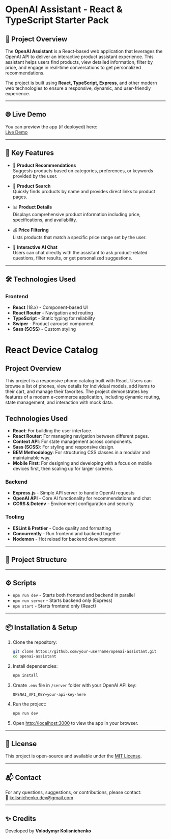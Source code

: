# OpenAI Assistant - React & TypeScript Starter Pack

## 📖 Project Overview

The **OpenAI Assistant** is a React-based web application that leverages the OpenAI API to deliver an interactive product assistant experience. This assistant helps users find products, view detailed information, filter by price, and engage in real-time conversations to get personalized recommendations.

The project is built using **React, TypeScript, Express**, and other modern web technologies to ensure a responsive, dynamic, and user-friendly experience.

---

## 🌐 Live Demo

You can preview the app (if deployed) here:  
[Live Demo](https://vk-workshop.github.io/react-device-catalog/)

---

## 🚀 Key Features

- 🛒 **Product Recommendations**  
  Suggests products based on categories, preferences, or keywords provided by the user.

- 🔎 **Product Search**  
  Quickly finds products by name and provides direct links to product pages.

- 📊 **Product Details**  
  Displays comprehensive product information including price, specifications, and availability.

- 💰 **Price Filtering**  
  Lists products that match a specific price range set by the user.

- 💬 **Interactive AI Chat**  
  Users can chat directly with the assistant to ask product-related questions, filter results, or get personalized suggestions.

---

## 🛠️ Technologies Used

### Frontend
- **React** (18.x) - Component-based UI
- **React Router** - Navigation and routing
- **TypeScript** - Static typing for reliability
- **Swiper** - Product carousel component
- **Sass (SCSS)** - Custom styling
# React Device Catalog

## Project Overview

This project is a responsive phone catalog built with React. Users can browse a list of phones, view details for individual models, add items to their cart, and manage their favorites. The project demonstrates key features of a modern e-commerce application, including dynamic routing, state management, and interaction with mock data.

## Technologies Used

- **React**: For building the user interface.
- **React Router**: For managing navigation between different pages.
- **Context API**: For state management across components.
- **Sass (SCSS)**: For styling and responsive design.
- **BEM Methodology**: For structuring CSS classes in a modular and maintainable way.
- **Mobile First**: For designing and developing with a focus on mobile devices first, then scaling up for larger screens.

### Backend
- **Express.js** - Simple API server to handle OpenAI requests
- **OpenAI API** - Core AI functionality for recommendations and chat
- **CORS & Dotenv** - Environment configuration and security

### Tooling
- **ESLint & Prettier** - Code quality and formatting
- **Concurrently** - Run frontend and backend together
- **Nodemon** - Hot reload for backend development

---

## 📂 Project Structure


---

## ⚙️ Scripts

- `npm run dev` - Starts both frontend and backend in parallel
- `npm run server` - Starts backend only (Express)
- `npm start` - Starts frontend only (React)

---

## 📦 Installation & Setup

1. Clone the repository:
    ```bash
    git clone https://github.com/your-username/openai-assistant.git
    cd openai-assistant
    ```

2. Install dependencies:
    ```bash
    npm install
    ```

3. Create `.env` file in `/server` folder with your OpenAI API key:
    ```
    OPENAI_API_KEY=your-api-key-here
    ```

4. Run the project:
    ```bash
    npm run dev
    ```

5. Open [http://localhost:3000](http://localhost:3000) to view the app in your browser.

---

## 📄 License

This project is open-source and available under the [MIT License](LICENSE).

---

## 📬 Contact

For any questions, suggestions, or contributions, please contact:  
📧 kolisnichenko.dev@gmail.com

---

## ✨ Credits

Developed by **Volodymyr Kolisnichenko**  

